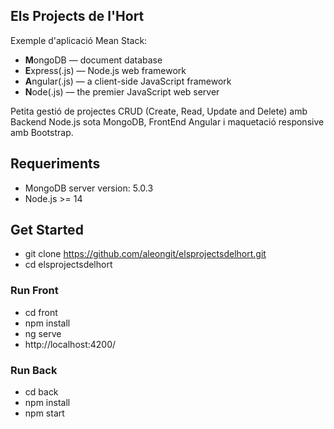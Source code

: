 ## Els Projects de l'Hort

Exemple d'aplicació Mean Stack:

- **M**ongoDB — document database
- **E**xpress(.js) — Node.js web framework
- **A**ngular(.js) — a client-side JavaScript framework
- **N**ode(.js) — the premier JavaScript web server

Petita gestió de projectes CRUD (Create, Read, Update and Delete) amb Backend Node.js sota MongoDB, FrontEnd Angular i maquetació responsive amb Bootstrap.

## Requeriments

- MongoDB server version: 5.0.3
- Node.js >= 14

## Get Started

- git clone https://github.com/aleongit/elsprojectsdelhort.git
- cd elsprojectsdelhort

### Run Front
- cd front
- npm install
- ng serve
- http://localhost:4200/

### Run Back
- cd back
- npm install
- npm start
